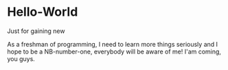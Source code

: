 # Hello-World
Just for gaining new

As a freshman of programming, I need to learn more things seriously and I hope to be a NB-number-one, everybody will be aware of me! I'am coming, you guys.
